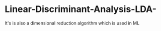 # Linear-Discriminant-Analysis-LDA-
It's is also a dimensional reduction  algorithm which is used in ML
